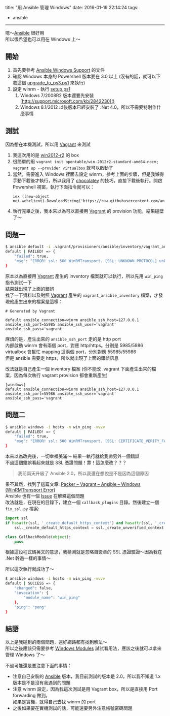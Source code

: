 title: "用 Ansible 管理 Windows"
date: 2016-01-19 22:14:24
tags:
- ansible
---

嗯～[Ansible][1] 很好用  
所以很希望也可以用在 Windows 上～  

<!--more-->

## 開始

1. 首先要參考 [Ansible Windows Support][2] 的文件  
2. 確認 Windows 本身的 Powershell 版本要在 3.0 以上 (沒有的話，就可以下載這個 [upgrade_to_ps3.ps1][3] 來執行)  
3. 設定 winrm - 執行 [setup.ps1][4]  
	1. Windows 7/2008R2 版本還要先安裝 [http://support.microsoft.com/kb/2842230]()
	2. Windows 8.1/2012 以後版本已經安裝了 .Net 4.0，所以不需要特別作什麼事情

## 測試

因為想在本機測試，所以用 [Vagrant][5] 來測試  

1. 我這次用的是 [win2012-r2][6] 的 box
2. 很簡單的用 `vagrant init opentable/win-2012r2-standard-amd64-nocm; vagrant up --provider virtualbox` 就可以啟動了 
3. 當然，需要進入 Windows 裡面去設定 winrm，參考上面的步驟，但是我懶得手動下載後才執行，所以我用了 [chocolatey][7] 的技巧，直接下載後執行。開啟 Powershell 視窗，執行下面指令就可以：  
	```
	iex ((new-object net.webclient).DownloadString('https://raw.githubusercontent.com/ansible/ansible/devel/examples/scripts/ConfigureRemotingForAnsible.ps1'))
	```
4. 執行完畢之後，我本來以為可以直接用 [Vagrant][5] 的 provision 功能，結果碰壁了～

## 問題一

```bash
$ ansible default -i .vagrant/provisioners/ansible/inventory/vagrant_ansible_inventory -m win_ping -vvvv
default | FAILED! => {
    "failed": true,
    "msg": "ERROR! ssl: 500 WinRMTransport. [SSL: UNKNOWN_PROTOCOL] unknown protocol (_ssl.c:590)"
}
```

原本以為直接用 [Vagrant][5] 產生的 inventory 檔案就可以執行，所以先用 `win_ping` 指令測試一下  
結果就出現了上面的錯誤  
找了一下資料以及對照 [Vagrant][5] 產生的 `vagrant_ansible_inventory` 檔案，才發現他產生出來的檔案是這樣：  

```
# Generated by Vagrant

default ansible_connection=winrm ansible_ssh_host=127.0.0.1 ansible_ssh_port=55985 ansible_ssh_user='vagrant' ansible_ssh_pass='vagrant'
```

麻煩的是，產生出來的 `ansible_ssh_port` 走的是 http port  
內部啟動 winrm 會有兩個 port，對應 http/https。分別是 5985/5986  
virtualbox 會幫忙 mapping 這兩個 port，分別對應 55985/55986  
但是 ansible 需要走 https，所以就出現了上面的錯誤訊息  

改法就是自己產生一個 inventory 檔案 (你不能改 .vagrant 下面產生出來的檔案，因為每次執行 vagrant provision 都會重新產生)  

```
[windows]
default ansible_connection=winrm ansible_ssh_host=127.0.0.1 ansible_ssh_port=55986 ansible_ssh_user='vagrant' ansible_ssh_pass='vagrant'
```

## 問題二  

```bash
$ ansible windows -i hosts -m win_ping -vvvv
default | FAILED! => {
    "failed": true,
    "msg": "ERROR! ssl: 500 WinRMTransport. [SSL: CERTIFICATE_VERIFY_FAILED] certificate verify failed (_ssl.c:590)"
}
```

本來以為改完後，一切幸福美滿～ 結果一執行就給我拋另外一個錯誤  
不過這個錯誤看起來就是 SSL 憑證問題！靠！這怎麼改？？？    

> 我前兩天升級了 Ansible 2.0，所以我還在想說是不是因為這個原因

果不其然，找到了這篇文章: [Packer – Vagrant – Ansible – Windows (WinRMTransport Error)][8]  
Ansible 也有一個 [Issue](https://github.com/ansible/ansible/issues/10294) 在解釋這個問題  
改法就是，在現在的目錄下，建立一個 `callback_plugins` 目錄。然後建立一個 `fix_ssl.py` 檔案:  

```python
import ssl
if hasattr(ssl, '_create_default_https_context') and hasattr(ssl, '_create_unverified_context'):
    ssl._create_default_https_context = ssl._create_unverified_context

class CallbackModule(object):
    pass
```

根據這段程式碼英文的意思，我猜測就是忽略自簽章的 SSL 憑證驗證～因為我在 .Net 幹過一樣的事情～  

所以這次執行就成功了～  

```bash
$ ansible windows -i hosts -m win_ping -vvvv
default | SUCCESS => {
    "changed": false,
    "invocation": {
        "module_name": "win_ping"
    },
    "ping": "pong"
}
```

## 結語

以上是我碰到的兩個問題，還好網路都有找到解法～  
所以之後應該只需要參考 [Windows Modules](http://docs.ansible.com/ansible/list_of_windows_modules.html) 試試看用法，應該之後就可以拿來管理 Windows 了～  

不過可能還是要注意下面的事情：  
  
* 注意自己安裝的 [Ansible][1] 版本，我目前測試的版本是 2.0，所以我不知道 1.x 版本是不是沒有我遇到的問題  
* 注意 winrm 設定，因為我這次測試是用 Vagrant box，所以是直接用 Port forwarding 做到。  
  如果是實機，就得自己去找 winrm 的 port  
* 之後如果要在實機測試的話，可能還要另外注意帳號密碼問題


[1]: http://www.ansible.com
[2]: http://docs.ansible.com/ansible/intro_windows.html#installing-on-the-control-machine
[3]: https://github.com/cchurch/ansible/blob/devel/examples/scripts/upgrade_to_ps3.ps1
[4]: https://github.com/ansible/ansible/blob/devel/examples/scripts/ConfigureRemotingForAnsible.ps1
[5]: https://www.vagrantup.com
[6]: https://atlas.hashicorp.com/opentable/boxes/win-2012r2-standard-amd64-nocm
[7]: https://chocolatey.org
[8]: http://everythingshouldbevirtual.com/packer-vagrant-ansible-windows-winrmtransport-error